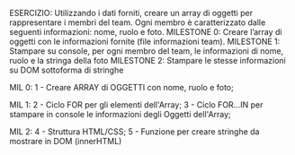 ESERCIZIO: Utilizzando i dati forniti, creare un array di oggetti per rappresentare i membri del team. Ogni membro è caratterizzato dalle seguenti informazioni: nome, ruolo e foto.
MILESTONE 0:
Creare l’array di oggetti con le informazioni fornite (file informazioni team).
MILESTONE 1: Stampare su console, per ogni membro del team, le informazioni di nome, ruolo e la stringa della foto
MILESTONE 2:
Stampare le stesse informazioni su DOM sottoforma di stringhe

MIL 0:
1 - Creare ARRAY di OGGETTI con nome, ruolo e foto;

MIL 1:
2 - Ciclo FOR per gli elementi dell'Array;
3 - Ciclo FOR...IN per stampare in console le informazioni degli Oggetti dell'Array;

MIL 2:
4 - Struttura HTML/CSS;
5 - Funzione per creare stringhe da mostrare in DOM (innerHTML)